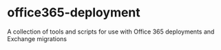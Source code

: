 # office365-deployment
A collection of tools and scripts for use with Office 365 deployments and Exchange migrations
